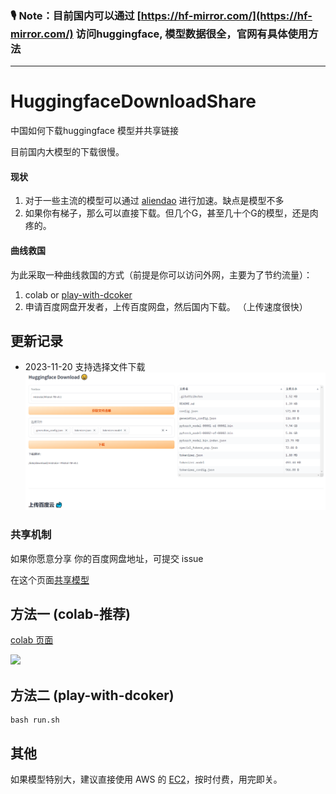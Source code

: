 ### 🎙️ Note：目前国内可以通过 [https://hf-mirror.com/](https://hf-mirror.com/) 访问huggingface, 模型数据很全，官网有具体使用方法


-----------------
# HuggingfaceDownloadShare
中国如何下载huggingface 模型并共享链接

目前国内大模型的下载很慢。

#### 现状
1. 对于一些主流的模型可以通过 
[aliendao](https://aliendao.cn/models) 进行加速。缺点是模型不多
2. 如果你有梯子，那么可以直接下载。但几个G，甚至几十个G的模型，还是肉疼的。

#### 曲线救国 
为此采取一种曲线救国的方式（前提是你可以访问外网，主要为了节约流量）：
1. colab or [play-with-dcoker](https://labs.play-with-docker.com/)
2. 申请百度网盘开发者，上传百度网盘，然后国内下载。
    （上传速度很快）

## 更新记录
- 2023-11-20  支持选择文件下载
![](pic/pic3.png)

### 共享机制
如果你愿意分享 你的百度网盘地址，可提交 issue 

在这个页面[共享模型](https://github.com/kevin-meng/HuggingfaceDownloadShare/issues/1)


## 方法一 (colab-推荐)

[colab 页面](https://colab.research.google.com/drive/1S7E3mMsVhJlhuvtMFUalOSXl0e0YOSbt?usp=sharing)


![](pic/page0.png)

## 方法二 (play-with-dcoker)

```
bash run.sh
```

## 其他
如果模型特别大，建议直接使用 AWS 的 [EC2](https://signin.aws.amazon.com/)，按时付费，用完即关。

